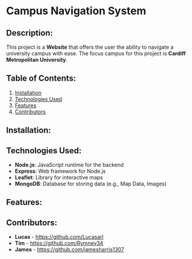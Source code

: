 # Campus Navigation System

## Description:
This project is a **Website** that offers the user the ability to navigate a university campus with ease. The focus campus for this project is **Cardiff Metropolitan University**.

## Table of Contents:
1. [Installation](#installation)
2. [Technologies Used](#technologies-used)
3. [Features](#features)
4. [Contributors](#contributors)

## Installation:

## Technologies Used:
- **Node.js**: JavaScript runtime for the backend
- **Express**: Web framework for Node.js
- **Leaflet**: Library for interactive maps
- **MongoDB**: Database for storing data (e.g., Map Data, Images)

## Features:

## Contributors:
- **Lucas** - https://github.com/Lucasarl
- **Tim** - https://github.com/Rymney34
- **James** - https://github.com/jamesharris1307
